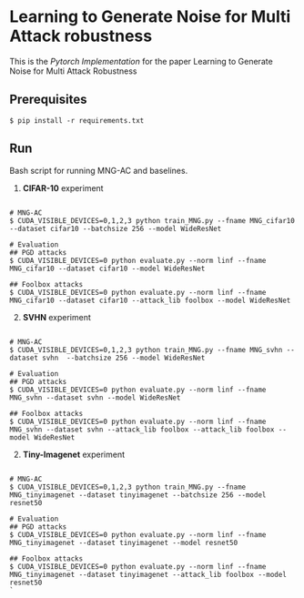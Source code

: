 # Learning to Generate Noise for Multi Attack robustness
This is the *Pytorch Implementation* for the paper Learning to Generate Noise for Multi Attack Robustness

## Prerequisites
```
$ pip install -r requirements.txt

```
## Run
Bash script for running MNG-AC and baselines.
1. __CIFAR-10__ experiment
```

# MNG-AC
$ CUDA_VISIBLE_DEVICES=0,1,2,3 python train_MNG.py --fname MNG_cifar10 --dataset cifar10 --batchsize 256 --model WideResNet 

# Evaluation
## PGD attacks
$ CUDA_VISIBLE_DEVICES=0 python evaluate.py --norm linf --fname MNG_cifar10 --dataset cifar10 --model WideResNet 

## Foolbox attacks
$ CUDA_VISIBLE_DEVICES=0 python evaluate.py --norm linf --fname MNG_cifar10 --dataset cifar10 --attack_lib foolbox --model WideResNet 
```

2. __SVHN__ experiment

```

# MNG-AC
$ CUDA_VISIBLE_DEVICES=0,1,2,3 python train_MNG.py --fname MNG_svhn --dataset svhn  --batchsize 256 --model WideResNet 

# Evaluation
## PGD attacks
$ CUDA_VISIBLE_DEVICES=0 python evaluate.py --norm linf --fname MNG_svhn --dataset svhn --model WideResNet 

## Foolbox attacks
$ CUDA_VISIBLE_DEVICES=0 python evaluate.py --norm linf --fname MNG_svhn --dataset svhn --attack_lib foolbox --attack_lib foolbox --model WideResNet 
```

2. __Tiny-Imagenet__ experiment

```

# MNG-AC
$ CUDA_VISIBLE_DEVICES=0,1,2,3 python train_MNG.py --fname MNG_tinyimagenet --dataset tinyimagenet --batchsize 256 --model resnet50

# Evaluation
## PGD attacks
$ CUDA_VISIBLE_DEVICES=0 python evaluate.py --norm linf --fname MNG_tinyimagenet --dataset tinyimagenet --model resnet50

## Foolbox attacks
$ CUDA_VISIBLE_DEVICES=0 python evaluate.py --norm linf --fname MNG_tinyimagenet --dataset tinyimagenet --attack_lib foolbox --model resnet50
`
